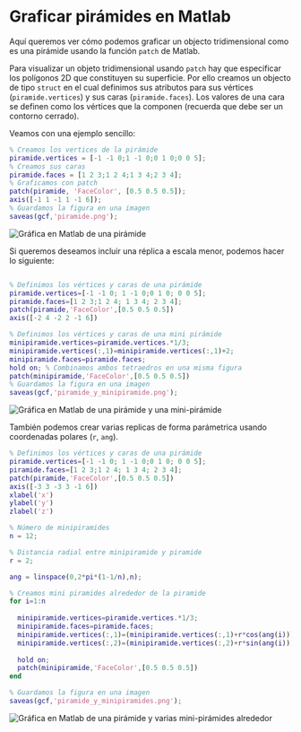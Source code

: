 # Graficar pirámides en Matlab

Aquí queremos ver cómo podemos graficar un objecto tridimensional como es una pirámide usando la función `patch` de Matlab.


Para visualizar un objeto tridimensional usando `patch` hay que especificar los polı́gonos 2D que constituyen su superficie. Por ello creamos un objecto de tipo `struct`  en el cual definimos sus atributos para sus vértices (`piramide.vertices`) y sus caras (`piramide.faces`). Los valores de una cara se definen como los vértices que la componen (recuerda que debe ser un contorno cerrado).

Veamos con una ejemplo sencillo:

```matlab
% Creamos los vertices de la pirámide
piramide.vertices = [-1 -1 0;1 -1 0;0 1 0;0 0 5];
% Creamos sus caras
piramide.faces = [1 2 3;1 2 4;1 3 4;2 3 4];
% Graficamos con patch
patch(piramide, 'FaceColor', [0.5 0.5 0.5]);
axis([-1 1 -1 1 -1 6]);
% Guardamos la figura en una imagen
saveas(gcf,'piramide.png');

```


![Gráfica en Matlab de una pirámide](piramide.png)



Si queremos deseamos incluir una réplica a escala menor, podemos hacer lo siguiente:

```matlab

% Definimos los vértices y caras de una pirámide
piramide.vertices=[-1 -1 0; 1 -1 0;0 1 0; 0 0 5];
piramide.faces=[1 2 3;1 2 4; 1 3 4; 2 3 4];
patch(piramide,'FaceColor',[0.5 0.5 0.5])
axis([-2 4 -2 2 -1 6])

% Definimos los vértices y caras de una mini pirámide
minipiramide.vertices=piramide.vertices.*1/3;
minipiramide.vertices(:,1)=minipiramide.vertices(:,1)+2;
minipiramide.faces=piramide.faces;
hold on; % Combinamos ambos tetraedros en una misma figura
patch(minipiramide,'FaceColor',[0.5 0.5 0.5])
% Guardamos la figura en una imagen
saveas(gcf,'piramide_y_minipiramide.png');
```

![Gráfica en Matlab de una pirámide y una mini-pirámide](piramide_y_minipiramide.png)


También podemos crear varias replicas de forma parámetrica usando coordenadas polares (`r`, `ang`).


```matlab
% Definimos los vértices y caras de una pirámide
piramide.vertices=[-1 -1 0; 1 -1 0;0 1 0; 0 0 5];
piramide.faces=[1 2 3;1 2 4; 1 3 4; 2 3 4];
patch(piramide,'FaceColor',[0.5 0.5 0.5])
axis([-3 3 -3 3 -1 6])
xlabel('x')
ylabel('y')
zlabel('z')

% Número de minipiramides
n = 12;

% Distancia radial entre minipiramide y piramide
r = 2;

ang = linspace(0,2*pi*(1-1/n),n);

% Creamos mini piramides alrededor de la piramide
for i=1:n
  
  minipiramide.vertices=piramide.vertices.*1/3;
  minipiramide.faces=piramide.faces;
  minipiramide.vertices(:,1)=(minipiramide.vertices(:,1)+r*cos(ang(i)));
  minipiramide.vertices(:,2)=(minipiramide.vertices(:,2)+r*sin(ang(i)));
  
  hold on;
  patch(minipiramide,'FaceColor',[0.5 0.5 0.5])
end

% Guardamos la figura en una imagen
saveas(gcf,'piramide_y_minipiramides.png');
```


![Gráfica en Matlab de una pirámide y varias mini-pirámides alrededor](piramide_y_minipiramides.png)